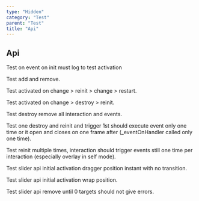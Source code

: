 ```yaml
---
type: "Hidden"
category: "Test"
parent: "Test"
title: "Api"
---
```


## Api

Test on event on init must log to test activation

Test add and remove.

Test activated on change > reinit > change > restart.

Test activated on change > destroy > reinit.

Test destroy remove all interaction and events.

Test one destroy and reinit and trigger 1st should execute event only one time or it open and closes on one frame after (_eventOnHandler called only one time).

Test reinit multiple times, interaction should trigger events still one time per interaction (especially overlay in self mode).

Test slider api initial activation dragger position instant with no transition.

Test slider api initial activation wrap position.

Test slider api remove until 0 targets should not give errors.

<demo>
  <div class="gatsby_demo_item" data-iframe="demos/components/toggle/api">
  </div>
  <div class="gatsby_demo_item" data-iframe="demos/components/overlay/api">
  </div>
  <div class="gatsby_demo_item" data-iframe="demos/components/drop/api">
  </div>
  <div class="gatsby_demo_item" data-iframe="demos/components/tooltip/api">
  </div>
  <div class="gatsby_demo_item" data-iframe="demos/components/slider/api">
  </div>
</demo>
